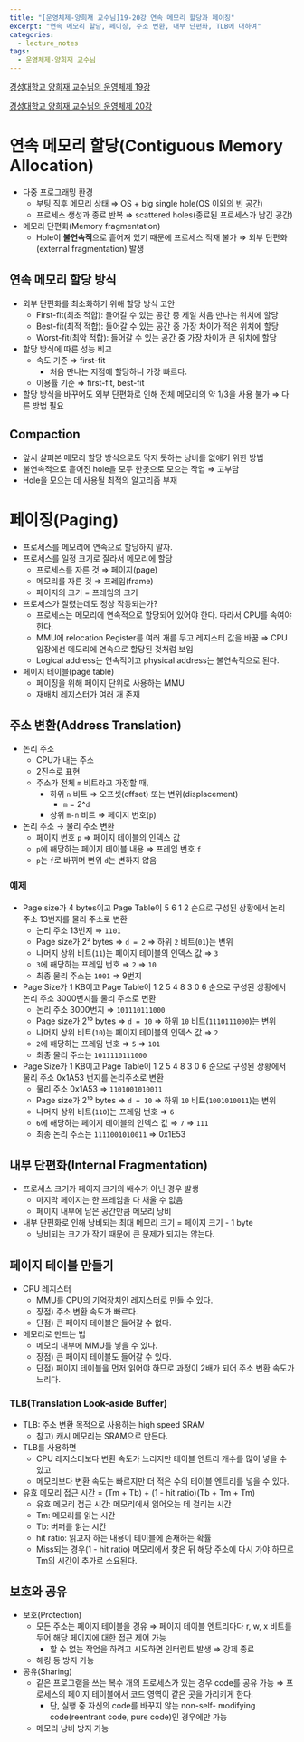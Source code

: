 ```yaml
---
title: "[운영체제-양희재 교수님]19-20강 연속 메모리 할당과 페이징"
excerpt: "연속 메모리 할당, 페이징, 주소 변환, 내부 단편화, TLB에 대하여"
categories:
  - lecture_notes
tags:
  - 운영체제-양희재 교수님
---
```


[경성대학교 양희재 교수님의 운영체제 19강](http://www.kocw.net/home/cview.do?lid=cbbb7ca31741c840)

[경성대학교 양희재 교수님의 운영체제 20강](http://www.kocw.net/home/cview.do?lid=03aa24241e02cfe8)

# 연속 메모리 할당(Contiguous Memory Allocation)

- 다중 프로그래밍 환경
    - 부팅 직후 메모리 상태 ⇒ OS + big single hole(OS 이외의 빈 공간)
    - 프로세스 생성과 종료 반복 ⇒ scattered holes(종료된 프로세스가 남긴 공간)
- 메모리 단편화(Memory fragmentation)
    - Hole이 **불연속적**으로 흩어져 있기 때문에 프로세스 적재 불가 
    ⇒ 외부 단편화(external fragmentation) 발생

## 연속 메모리 할당 방식

- 외부 단편화를 최소화하기 위해 할당 방식 고안
    - First-fit(최초 적합): 들어갈 수 있는 공간 중 제일 처음 만나는 위치에 할당
    - Best-fit(최적 적합): 들어갈 수 있는 공간 중 가장 차이가 적은 위치에 할당
    - Worst-fit(최악 적합): 들어갈 수 있는 공간 중 가장 차이가 큰 위치에 할당
- 할당 방식에 따른 성능 비교
    - 속도 기준 ⇒ first-fit
        - 처음 만나는 지점에 할당하니 가장 빠르다.
    - 이용률 기준 ⇒ first-fit, best-fit
- 할당 방식을 바꾸어도 외부 단편화로 인해 전체 메모리의 약 1/3을 사용 불가 ⇒ 다른 방법 필요

## Compaction

- 앞서 살펴본 메모리 할당 방식으로도 막지 못하는 낭비를 없애기 위한 방법
- 불연속적으로 흩어진 hole을 모두 한곳으로 모으는 작업 ⇒ 고부담
- Hole을 모으는 데 사용될 최적의 알고리즘 부재

# 페이징(Paging)

- 프로세스를 메모리에 연속으로 할당하지 말자.
- 프로세스를 일정 크기로 잘라서 메모리에 할당
    - 프로세스를 자른 것 ⇒ 페이지(page)
    - 메모리를 자른 것 ⇒ 프레임(frame)
    - 페이지의 크기 = 프레임의 크기
- 프로세스가 잘렸는데도 정상 작동되는가?
    - 프로세스는 메모리에 연속적으로 할당되어 있어야 한다. 따라서 CPU를 속여야 한다.
    - MMU에 relocation Register를 여러 개를 두고 레지스터 값을 바꿈 
    ⇒ CPU 입장에선 메모리에 연속으로 할당된 것처럼 보임
    - Logical address는 연속적이고 physical address는 불연속적으로 된다.
- 페이지 테이블(page table)
    - 페이징을 위해 페이지 단위로 사용하는 MMU
    - 재배치 레지스터가 여러 개 존재

## 주소 변환(Address Translation)

- 논리 주소
    - CPU가 내는 주소
    - 2진수로 표현
    - 주소가 전체 `m` 비트라고 가정할 때,
        - 하위 `n` 비트 ⇒ 오프셋(offset) 또는 변위(displacement)
            - `m` = 2^`d`
        - 상위 `m-n` 비트 ⇒ 페이지 번호(`p`)
- 논리 주소 → 물리 주소 변환
    - 페이지 번호 `p` ⇒ 페이지 테이블의 인덱스 값
    - `p`에 해당하는 페이지 테이블 내용 ⇒ 프레임 번호 `f`
    - `p`는 `f`로 바뀌며 변위 `d`는 변하지 않음

### 예제

- Page size가 4 bytes이고 Page Table이 5 6 1 2 순으로 구성된 상황에서 논리 주소 13번지를 물리 주소로 변환
    - 논리 주소 13번지 ⇒ `1101`
    - Page size가 2² bytes ⇒ `d = 2` ⇒ 하위 `2` 비트(`01`)는 변위
    - 나머지 상위 비트(`11`)는 페이지 테이블의 인덱스 값 ⇒ `3`
    - `3`에 해당하는 프레임 번호 ⇒ `2` ⇒ `10`
    - 최종 물리 주소는 `1001` ⇒ 9번지
- Page Size가 1 KB이고 Page Table이 1 2 5 4 8 3 0 6 순으로 구성된 상황에서 논리 주소 3000번지를 물리 주소로 변환
    - 논리 주소 3000번지 ⇒ `101110111000`
    - Page size가 2¹⁰ bytes ⇒ `d = 10` ⇒ 하위 `10` 비트(`1110111000`)는 변위
    - 나머지 상위 비트(`10`)는 페이지 테이블의 인덱스 값 ⇒ `2`
    - `2`에 해당하는 프레임 번호 ⇒ `5` ⇒ `101`
    - 최종 물리 주소는 `1011110111000`
- Page Size가 1 KB이고 Page Table이 1 2 5 4 8 3 0 6 순으로 구성된 상황에서 물리 주소 0x1A53 번지를 논리주소로 변환
    - 물리 주소 0x1A53 ⇒ `1101001010011`
    - Page size가 2¹⁰ bytes ⇒ `d = 10` ⇒ 하위 `10` 비트(`1001010011`)는 변위
    - 나머지 상위 비트(`110`)는 프레임 번호 ⇒ `6`
    - `6`에 해당하는 페이지 테이블의 인덱스 값 ⇒ `7` ⇒ `111`
    - 최종 논리 주소는 `1111001010011` ⇒ 0x1E53

## 내부 단편화(Internal Fragmentation)

- 프로세스 크기가 페이지 크기의 배수가 아닌 경우 발생
    - 마지막 페이지는 한 프레임을 다 채울 수 없음
    - 페이지 내부에 남은 공간만큼 메모리 낭비
- 내부 단편화로 인해 낭비되는 최대 메모리 크기 = 페이지 크기 - 1 byte
    - 낭비되는 크기가 작기 때문에 큰 문제가 되지는 않는다.

## 페이지 테이블 만들기

- CPU 레지스터
    - MMU를 CPU의 기억장치인 레지스터로 만들 수 있다.
    - 장점) 주소 변환 속도가 빠르다.
    - 단점) 큰 페이지 테이블은 들어갈 수 없다.
- 메모리로 만드는 법
    - 메모리 내부에 MMU를 넣을 수 있다.
    - 장점) 큰 페이지 테이블도 들어갈 수 있다.
    - 단점) 페이지 테이블을 먼저 읽어야 하므로 과정이 2배가 되어 주소 변환 속도가 느리다.

### TLB(Translation Look-aside Buffer)

- TLB: 주소 변환 목적으로 사용하는 high speed SRAM
    - 참고) 캐시 메모리는 SRAM으로 만든다.
- TLB를 사용하면
    - CPU 레지스터보다 변환 속도가 느리지만 테이블 엔트리 개수를 많이 넣을 수 있고
    - 메모리보다 변환 속도는 빠르지만 더 적은 수의 테이블 엔트리를 넣을 수 있다.
- 유효 메모리 접근 시간 = (Tm + Tb) + (1 - hit ratio)(Tb + Tm + Tm)
    - 유효 메모리 접근 시간: 메모리에서 읽어오는 데 걸리는 시간
    - Tm: 메모리를 읽는 시간
    - Tb: 버퍼를 읽는 시간
    - hit ratio: 읽고자 하는 내용이 테이블에 존재하는 확률
    - Miss되는 경우(1 - hit ratio) 메모리에서 찾은 뒤 해당 주소에 다시 가야 하므로 Tm의 시간이 추가로 소요된다.

## 보호와 공유

- 보호(Protection)
    - 모든 주소는 페이지 테이블을 경유 
    ⇒ 페이지 테이블 엔트리마다 r, w, x 비트를 두어 해당 페이지에 대한 접근 제어 가능
        - 할 수 없는 작업을 하려고 시도하면 인터럽트 발생 ⇒ 강제 종료
    - 해킹 등 방지 가능
- 공유(Sharing)
    - 같은 프로그램을 쓰는 복수 개의 프로세스가 있는 경우 code를 공유 가능
    ⇒ 프로세스의 페이지 테이블에서 코드 영역이 같은 곳을 가리키게 한다.
        - 단, 실행 중 자신의 code를 바꾸지 않는 non-self- modifying code(reentrant code, pure code)인 경우에만 가능
    - 메모리 낭비 방지 가능
